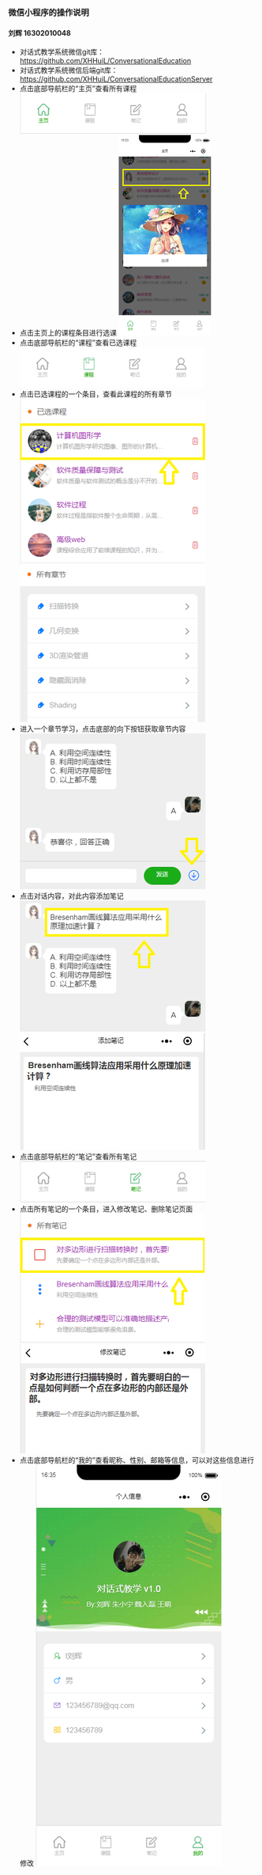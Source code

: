 ### 微信小程序的操作说明
#### 刘辉 16302010048
+ 对话式教学系统微信git库：https://github.com/XHHuiL/ConversationalEducation
+ 对话式教学系统微信后端git库：https://github.com/XHHuiL/ConversationalEducationServer
+ 点击底部导航栏的“主页”查看所有课程
![Alt text](./home-bar.png)
+ 点击主页上的课程条目进行选课
![Alt text](./select_course.png)
+ 点击底部导航栏的“课程”查看已选课程
![Alt text](./course-bar.png)
+ 点击已选课程的一个条目，查看此课程的所有章节
![Alt text](./taken-course.png) 
![Alt text](./chapters.png)
+ 进入一个章节学习，点击底部的向下按钮获取章节内容
![Alt text](./chat.png)
+ 点击对话内容，对此内容添加笔记
![Alt text](./click_content.png) 
![Alt text](./add_note.png)
+ 点击底部导航栏的“笔记”查看所有笔记
![Alt text](./note-bar.png)
+ 点击所有笔记的一个条目，进入修改笔记、删除笔记页面
![Alt text](./notes.png) 
![Alt text](./change-note.png)
+ 点击底部导航栏的“我的”查看昵称、性别、邮箱等信息，可以对这些信息进行修改
![Alt text](./mine.png)
